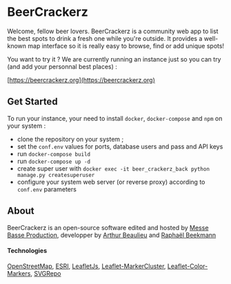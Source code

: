 # BeerCrackerz

Welcome, fellow beer lovers. BeerCrackerz is a community web app to list the best spots to drink a fresh one while you're outside. It provides a well-known map interface so it is really easy to browse, find or add unique spots!

You want to try it ? We are currently running an instance just so you can try (and add your personnal best places) :

[https://beercrackerz.org](https://beercrackerz.org)

## Get Started

To run your instance, your need to install `docker`, `docker-compose` and `npm` on your system :

- clone the repository on your system ;
- set the `conf.env` values for ports, database users and pass and API keys
- run `docker-compose build`
- run `docker-compose up -d`
- create super user with `docker exec -it beer_crackerz_back python manage.py createsuperuser`
- configure your system web server (or reverse proxy) according to `conf.env` parameters

## About

BeerCrackerz is an open-source software edited and hosted by [Messe Basse Production](https://messe-basse-production.com/), developper by [Arthur Beaulieu]() and [Raphaël Beekmann]()

#### Technologies

[OpenStreetMap](https://www.openstreetmap.org/), [ESRI](https://www.esri.com), [LeafletJs](https://leafletjs.com/), [Leaflet-MarkerCluster](https://github.com/Leaflet/Leaflet.markercluster), [Leaflet-Color-Markers](https://github.com/pointhi/leaflet-color-markers), [SVGRepo](https://www.svgrepo.com/)
